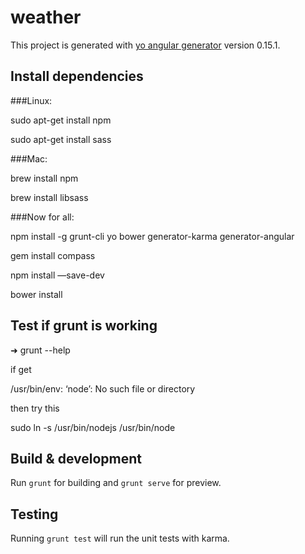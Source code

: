 # weather

This project is generated with [yo angular generator](https://github.com/yeoman/generator-angular)
version 0.15.1.

## Install dependencies
###Linux: 

sudo apt-get install npm

sudo apt-get install sass

###Mac: 

brew install npm

brew install libsass

###Now for all:

npm install -g grunt-cli yo bower generator-karma generator-angular

gem install compass

npm install —save-dev

bower install

## Test if grunt is working

➜  grunt --help

if get

/usr/bin/env: ‘node’: No such file or directory

then try this

sudo ln -s /usr/bin/nodejs /usr/bin/node


## Build & development

Run `grunt` for building and `grunt serve` for preview.

## Testing

Running `grunt test` will run the unit tests with karma.
